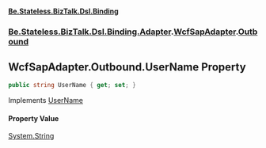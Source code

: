 #### [Be.Stateless.BizTalk.Dsl.Binding](README.md 'README')
### [Be.Stateless.BizTalk.Dsl.Binding.Adapter](Be.Stateless.BizTalk.Dsl.Binding.Adapter.md 'Be.Stateless.BizTalk.Dsl.Binding.Adapter').[WcfSapAdapter](WcfSapAdapter.md 'Be.Stateless.BizTalk.Dsl.Binding.Adapter.WcfSapAdapter').[Outbound](WcfSapAdapter.Outbound.md 'Be.Stateless.BizTalk.Dsl.Binding.Adapter.WcfSapAdapter.Outbound')

## WcfSapAdapter.Outbound.UserName Property

```csharp
public string UserName { get; set; }
```

Implements [UserName](IAdapterConfigOutboundCredentials.UserName.md 'Be.Stateless.BizTalk.Dsl.Binding.Adapter.IAdapterConfigOutboundCredentials.UserName')

#### Property Value
[System.String](https://docs.microsoft.com/en-us/dotnet/api/System.String 'System.String')